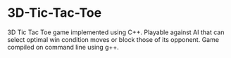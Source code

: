 # 3D-Tic-Tac-Toe

3D Tic Tac Toe game implemented using C++. 
Playable against AI that can select optimal win condition moves or block those of its opponent.
Game compiled on command line using g++. 
